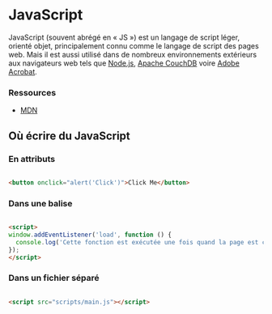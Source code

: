 # JavaScript

JavaScript (souvent abrégé en « JS ») est un langage de script léger, orienté objet, principalement connu comme le langage de script des pages web. Mais il est aussi utilisé dans de nombreux environnements extérieurs aux navigateurs web tels que [Node.js](https://nodejs.org/), [Apache CouchDB](https://couchdb.apache.org/) voire [Adobe Acrobat](https://www.adobe.com/devnet/acrobat/javascript.html).

### Ressources

- [MDN](https://developer.mozilla.org/fr/docs/Web/JavaScript)

## Où écrire du JavaScript

### En attributs

```html

<button onclick="alert('Click')">Click Me</button>

```

### Dans une balise


```html

<script>
window.addEventListener('load', function () {
  console.log('Cette fonction est exécutée une fois quand la page est chargée.');
});
</script>

```

### Dans un fichier séparé


```html

<script src="scripts/main.js"></script>


```
